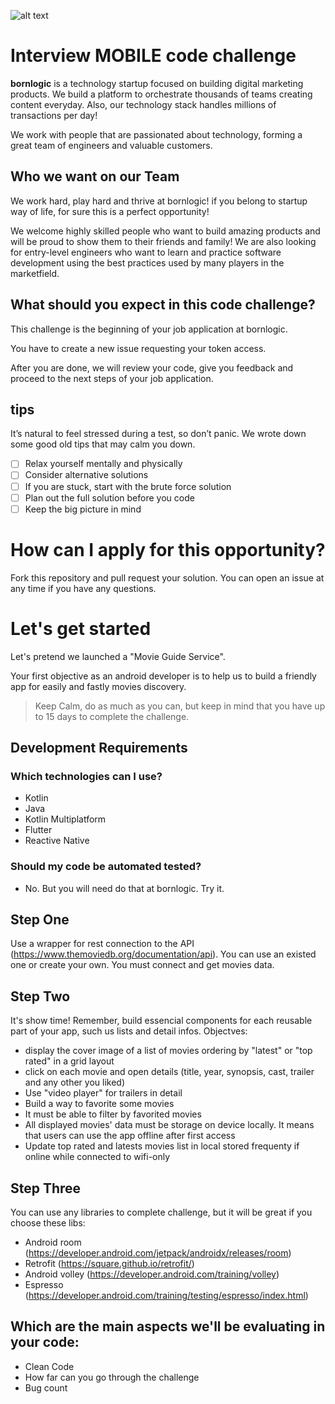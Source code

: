 ![alt text](http://branding.bornlogic.com.s3-website-sa-east-1.amazonaws.com/static/files-download/logo/logo-roxo.svg 'Bornlogic')

# Interview MOBILE code challenge

**bornlogic** is a technology startup focused on building digital marketing products. We build a platform to orchestrate thousands of teams creating content everyday. Also, our technology stack handles millions of transactions per day!

We work with people that are passionated about technology, forming a great team of engineers and valuable customers.

## Who we want on our Team

We work hard, play hard and thrive at bornlogic! if you belong to startup way of life, for sure this is a perfect opportunity!

We welcome highly skilled people who want to build amazing products and will be proud to show them to their friends and family! We are also looking for entry-level engineers who want to learn and practice software development using the best practices used by many players in the marketfield.

## What should you expect in this code challenge?

This challenge is the beginning of your job application at bornlogic.

You have to create a new issue requesting your token access.

After you are done, we will review your code, give you feedback and proceed to the next steps of your job application.


## tips
It’s natural to feel stressed during a test, so don’t panic. We wrote down some good old tips that may calm you down.

- [ ] Relax yourself mentally and physically
- [ ] Consider alternative solutions
- [ ] If you are stuck, start with the brute force solution
- [ ] Plan out the full solution before you code
- [ ] Keep the big picture in mind

# How can I apply for this opportunity?
Fork this repository and pull request your solution.
You can open an issue at any time if you have any questions.

# Let's get started

Let's pretend we launched a "Movie Guide Service". 

Your first objective as an android developer is to help us to build a friendly app for easily and fastly movies discovery.

> Keep Calm, do as much as you can, but keep in mind that you have up to 15 days to complete the challenge.

## Development Requirements

### Which technologies can I use?
- Kotlin
- Java
- Kotlin Multiplatform
- Flutter
- Reactive Native

### Should my code be automated tested?
- No. But you will need do that at bornlogic. Try it.

## Step One
Use a wrapper for rest connection to the API (https://www.themoviedb.org/documentation/api). You can use an existed one or create your own.
You must connect and get movies data.

## Step Two
It's show time! Remember, build essencial components for each reusable part of your app, such us lists and detail infos.
Objectves:
 
 - display the cover image of a list of movies ordering by "latest" or "top rated" in a grid layout
 - click on each movie and open details (title, year, synopsis, cast, trailer and any other you liked)
 - Use "video player" for trailers in detail
 - Build a way to favorite some movies
 - It must be able to filter by favorited movies
 - All displayed movies' data must be storage on device locally. It means that users can use the app offline after first access
 - Update top rated and latests movies list in local stored frequenty if online while connected to wifi-only

## Step Three
You can use any libraries to complete challenge, but it will be great if you choose these libs:
- Android room (https://developer.android.com/jetpack/androidx/releases/room)
- Retrofit (https://square.github.io/retrofit/)
- Android volley (https://developer.android.com/training/volley)
- Espresso (https://developer.android.com/training/testing/espresso/index.html)


## Which are the main aspects we'll be evaluating in your code:

- Clean Code
- How far can you go through the challenge
- Bug count
